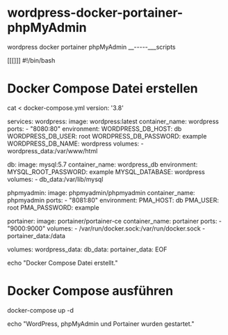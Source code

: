 # wordpress-docker-portainer-phpMyAdmin
wordpress  docker  portainer phpMyAdmin  __-----___scripts

[[[]]]
#!/bin/bash

# Docker Compose Datei erstellen
cat <<EOF > docker-compose.yml
version: '3.8'

services:
  wordpress:
    image: wordpress:latest
    container_name: wordpress
    ports:
      - "8080:80"
    environment:
      WORDPRESS_DB_HOST: db
      WORDPRESS_DB_USER: root
      WORDPRESS_DB_PASSWORD: example
      WORDPRESS_DB_NAME: wordpress
    volumes:
      - wordpress_data:/var/www/html

  db:
    image: mysql:5.7
    container_name: wordpress_db
    environment:
      MYSQL_ROOT_PASSWORD: example
      MYSQL_DATABASE: wordpress
    volumes:
      - db_data:/var/lib/mysql

  phpmyadmin:
    image: phpmyadmin/phpmyadmin
    container_name: phpmyadmin
    ports:
      - "8081:80"
    environment:
      PMA_HOST: db
      PMA_USER: root
      PMA_PASSWORD: example

  portainer:
    image: portainer/portainer-ce
    container_name: portainer
    ports:
      - "9000:9000"
    volumes:
      - /var/run/docker.sock:/var/run/docker.sock
      - portainer_data:/data

volumes:
  wordpress_data:
  db_data:
  portainer_data:
EOF

echo "Docker Compose Datei erstellt."

# Docker Compose ausführen
docker-compose up -d

echo "WordPress, phpMyAdmin und Portainer wurden gestartet."

